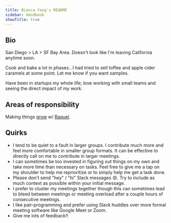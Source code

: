 ```yaml
---
title: Bianca Yang's README
sidebar: Handbook
showTitle: true
---
```


## Bio

San Diego > LA > SF Bay Area. Doesn't look like I'm leaving California anytime soon. 

Cook and bake a lot in phases...I had tried to sell toffee and apple cider caramels at some point. Let me know if you want samples.

Have been in startups my whole life; love working with small teams and seeing the direct impact of my work.

## Areas of responsibility

Making things [grow](/handbook/small-teams/growth) w/ [Raquel](/community/profiles/491).

## Quirks
- I tend to be quiet to a fault in larger groups. I contribute much more and feel more comfortable in smaller group formats. It can be effective to directly call on me to contribute in larger meetings.
- I can sometimes be too invested in figuring out things on my own and take more time than necessary on tasks. Feel free to give me a tap on my shoulder to help me reprioritize or to simply help me get a task done.
- Please don't send "hey" / "hi" Slack messages 😡. Try to include as much context as possible within your initial message.
- I prefer to cluster my meetings together though this can sometimes lead to bleed between meetings or meeting overload after a couple hours of consecutive meetings.
- I like pair-programming and prefer using Slack huddles over more formal meeting software like Google Meet or Zoom.
- Give me lots of feedback!! 